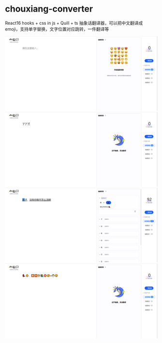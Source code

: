# chouxiang-converter


React16 hooks + css in js + Quill + ts
抽象话翻译器，可以把中文翻译成emoji，支持单字替换，文字位置对应跳转，一件翻译等

![image](https://github.com/LittleWhitechun/PicsBed/blob/master/20220809163132.png)
![image](https://github.com/LittleWhitechun/PicsBed/blob/master/20220809163158.png)
![image](https://github.com/LittleWhitechun/PicsBed/blob/master/20220809163235.png)
![image](https://github.com/LittleWhitechun/PicsBed/blob/master/20220809163245.png)
